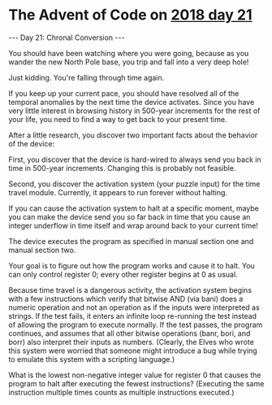 # The Advent of Code on [2018 day 21](https://adventofcode.com/2018/day/21)

--- Day 21: Chronal Conversion ---

You should have been watching where you were going, because as you wander the new North Pole base, you trip and fall into a very deep hole!

Just kidding.  You're falling through time again.

If you keep up your current pace, you should have resolved all of the temporal anomalies by the next time the device activates. Since you have very little interest in browsing history in 500-year increments for the rest of your life, you need to find a way to get back to your present time.

After a little research, you discover two important facts about the behavior of the device:

First, you discover that the device is hard-wired to always send you back in time in 500-year increments. Changing this is probably not feasible.

Second, you discover the activation system (your puzzle input) for the time travel module.  Currently, it appears to run forever without halting.

If you can cause the activation system to halt at a specific moment, maybe you can make the device send you so far back in time that you cause an integer underflow in time itself and wrap around back to your current time!

The device executes the program as specified in manual section one and manual section two.

Your goal is to figure out how the program works and cause it to halt.  You can only control register 0; every other register begins at 0 as usual.

Because time travel is a dangerous activity, the activation system begins with a few instructions which verify that bitwise AND (via bani) does a numeric operation and not an operation as if the inputs were interpreted as strings. If the test fails, it enters an infinite loop re-running the test instead of allowing the program to execute normally.  If the test passes, the program continues, and assumes that all other bitwise operations (banr, bori, and borr) also interpret their inputs as numbers. (Clearly, the Elves who wrote this system were worried that someone might introduce a bug while trying to emulate this system with a scripting language.)

What is the lowest non-negative integer value for register 0 that causes the program to halt after executing the fewest instructions? (Executing the same instruction multiple times counts as multiple instructions executed.)